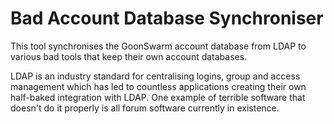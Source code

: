 Bad Account Database Synchroniser
=================================

This tool synchronises the GoonSwarm account database from LDAP to various bad
tools that keep their own account databases.

LDAP is an industry standard for centralising logins, group and access management
which has led to countless applications creating their own half-baked integration
with LDAP. One example of terrible software that doesn't do it properly is all
forum software currently in existence.
